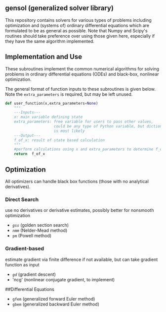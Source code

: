 ## gensol (generalized solver library)
This repository contains solvers for various types of problems including optimization and (systems of) ordinary differential equations which are formulated to be as general as possible.
Note that Numpy and Scipy's routines should take preference over using those given here, especially if they have the same algorithm implemented.


## Implementation and Use
These subroutines implement the common numerical algorithms for solving problems in ordinary differential equations (ODEs) and black-box, nonlinear optimization.

The general format of function inputs to these subroutines is given below. Note the `extra_parameters` is required, but may be left unused.

```python
def user_function(x,extra_parameters=None)
    """
    ---Inputs---
    x: main variable defining state
    extra_parameters: free variable for users to pass other values,
                      could be any type of Python variable, but dictionary
                      is most likely
    ---Output---
    f_of_x: result of state based calculation
    """
    #perform calculations using x and extra_parameters to determine f_of_x
    return  f_of_x
```

## Optimization
All optimizers can handle black box functions (those with no analytical derivatives).
### Direct Search
use no derivatives or derivative estimates, possibly better for nonsmooth optimization
- *`gss`* (golden section search)
- *`nmm`* (Nelder-Mead method)
- `pm` (Powell method)
### Gradient-based
estimate gradient via finite difference if not available, but can take gradient function as input
- *`gd`* (gradient descent)
- 'ncg' (nonlinear conjugate gradient, to implement)

##Differential Equations
- `gfem` (generalized forward Euler method)
- `gbem` (generalized backward Euler method)
